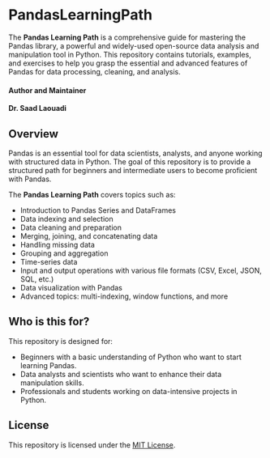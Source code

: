 # PandasLearningPath

The **Pandas Learning Path** is a comprehensive guide for mastering the Pandas library, a powerful and widely-used open-source data analysis and manipulation tool in Python. This repository contains tutorials, examples, and exercises to help you grasp the essential and advanced features of Pandas for data processing, cleaning, and analysis.

#### Author and Maintainer

**Dr. Saad Laouadi**

## Overview

Pandas is an essential tool for data scientists, analysts, and anyone working with structured data in Python. The goal of this repository is to provide a structured path for beginners and intermediate users to become proficient with Pandas.

The **Pandas Learning Path** covers topics such as:
- Introduction to Pandas Series and DataFrames
- Data indexing and selection
- Data cleaning and preparation
- Merging, joining, and concatenating data
- Handling missing data
- Grouping and aggregation
- Time-series data
- Input and output operations with various file formats (CSV, Excel, JSON, SQL, etc.)
- Data visualization with Pandas
- Advanced topics: multi-indexing, window functions, and more


## Who is this for?

This repository is designed for:
- Beginners with a basic understanding of Python who want to start learning Pandas.
- Data analysts and scientists who want to enhance their data manipulation skills.
- Professionals and students working on data-intensive projects in Python.


## License
This repository is licensed under the [MIT License](./LICENSE).
